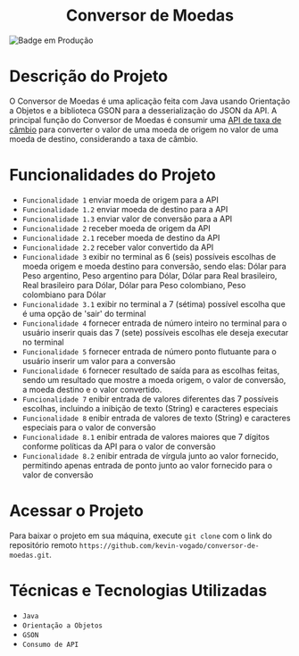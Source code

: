 <h1 align="center"> Conversor de Moedas </h1>

![Badge em Produção](http://img.shields.io/static/v1?label=STATUS&message=ONLINE&color=GREEN&style=for-the-badge)

# Descrição do Projeto 
O Conversor de Moedas é uma aplicação feita com Java usando Orientação a Objetos e a biblioteca GSON para a desserialização do JSON da API. A principal função do Conversor de Moedas é consumir uma [API de taxa de câmbio](https://www.exchangerate-api.com/) para converter o valor de uma moeda de origem no valor de uma moeda de destino, considerando a taxa de câmbio.

# Funcionalidades do Projeto
- `Funcionalidade 1` enviar moeda de origem para a API
- `Funcionalidade 1.2` enviar moeda de destino para a API
- `Funcionalidade 1.3` enviar valor de conversão para a API
- `Funcionalidade 2` receber moeda de origem da API
- `Funcionalidade 2.1` receber moeda de destino da API
- `Funcionalidade 2.2` receber valor convertido da API
- `Funcionalidade 3` exibir no terminal as 6 (seis) possíveis escolhas de moeda origem e moeda destino para conversão, sendo elas: Dólar para Peso argentino, Peso argentino para Dólar, Dólar para Real brasileiro, Real brasileiro para Dólar, Dólar para Peso colombiano, Peso colombiano para Dólar
- `Funcionalidade 3.1` exibir no terminal a 7 (sétima) possível escolha que é uma opção de 'sair' do terminal
- `Funcionalidade 4` fornecer entrada de número inteiro no terminal para o usuário inserir quais das 7 (sete) possíveis escolhas ele deseja executar no terminal
- `Funcionalidade 5` fornecer entrada de número ponto flutuante para o usuário inserir um valor para a conversão
- `Funcionalidade 6` fornecer resultado de saída para as escolhas feitas, sendo um resultado que mostre a moeda origem, o valor de conversão, a moeda destino e o valor convertido.
- `Funcionalidade 7` enibir entrada de valores diferentes das 7 possíveis escolhas, incluindo a inibição de texto (String) e caracteres especiais
- `Funcionalidade 8` enibir entrada de valores de texto (String) e caracteres especiais para o valor de conversão
- `Funcionalidade 8.1` enibir entrada de valores maiores que 7 dígitos conforme políticas da API para o valor de conversão
- `Funcionalidade 8.2` enibir entrada de vírgula junto ao valor fornecido, permitindo apenas entrada de ponto junto ao valor fornecido para o valor de conversão

# Acessar o Projeto

Para baixar o projeto em sua máquina, execute `git clone` com o link do repositório remoto `https://github.com/kevin-vogado/conversor-de-moedas.git`.

# Técnicas e Tecnologias Utilizadas

- `Java`
- `Orientação a Objetos`
- `GSON`
- `Consumo de API`
